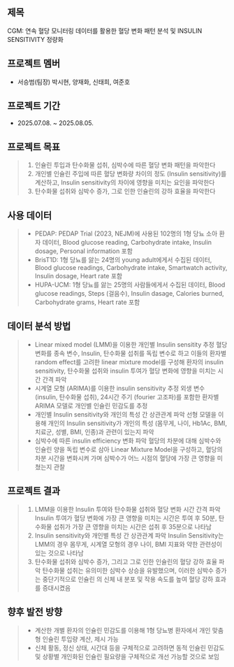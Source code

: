 ## 제목 
CGM: 연속 혈당 모니터링 데이터를 활용한 혈당 변화 패턴 분석 및 INSULIN SENSITIVITY 정량화


## 프로젝트 멤버
- 서승범(팀장) 박시현, 양재화, 신태희, 여준호
## 프로젝트 기간
* 2025.07.08. ~ 2025.08.05.
## 프로젝트 목표
> 1. 인슐린 투입과 탄수화물 섭취, 심박수에 따른 혈당 변화 패턴을 파악한다
> 2. 개인별 인슐린 주입에 따른 혈당 변화량 차이의 정도 (Insulin sensitivity)를 계산하고, Insulin sensitivity의 차이에 영향을 미치는 요인을 파악한다
> 3. 탄수화물 섭취와 심박수 증가, 그로 인한 인슐린의 강하 효율을 파악한다
## 사용 데이터
> * PEDAP: PEDAP Trial (2023, NEJM)에 사용된 102명의 1형 당뇨 소아 환자 데이터, Blood glucose reading, Carbohydrate intake, Insulin dosage, Personal information 포함
> * BrisT1D:  1형 당뇨를 앓는 24명의 young adult에게서 수집된 데이터, Blood glucose readings, Carbohydrate intake, Smartwatch activity, Insulin dosage, Heart rate 포함
> * HUPA-UCM: 1형 당뇨를 앓는 25명의 사람들에게서 수집된 데이터, Blood glucose readings, Steps (걸음수), Insulin dasage, Calories burned, Carbohydrate grams, Heart rate 포함
## 데이터 분석 방법
> * Linear mixed model (LMM)을 이용한 개인별 Insulin sensitity 추정
혈당 변화를 종속 변수, Insulin, 탄수화물 섭취를 독립 변수로 하고 이들의 환자별 random effect를 고려한 linear mixture model를 구성해 환자의 insulin sensitivity, 탄수화물 섭취와 insulin 투여가 혈당 변화에 영향을 미치는 시간 간격 파악
> * 시계열 모형 (ARIMA)를 이용한 insulin sensitivity 추정
외생 변수 (insulin, 탄수화물 섭취), 24시간 주기 (fourier 고조파)를 포함한 환자별 ARIMA 모델로 개인별 인슐린 민감도를 추정
> * 개인별 Insulin sensitivity와 개인의 특성 간 상관관계 파악
선형 모델을 이용해 개인의 Insulin sensitivity가 개인의 특성 (몸무게, 나이, Hb1Ac, BMI, 치료군, 성별, BMI, 인종)과 관련이 있는지 파악
> * 심박수에 따른 insulin efficiency 변화 파악
혈당의 차분에 대해 심박수와 인슐린 양을 독립 변수로 삼아 Linear Mixture Model을 구성하고, 혈당의 차분 시간을 변화시켜 가며 심박수가 어느 시점의 혈당에 가장 큰 영향을 미쳤는지 관찰
## 프로젝트 결과
>1. LMM을 이용한 Insulin 투여와 탄수화물 섭취와 혈당 변화 시간 간격 파악 
Insulin 투여가 혈당 변화에 가장 큰 영향을 미치는 시간은 투여 후 50분, 탄수화물 섭취가 가장 큰
영향을 미치는 시간은 섭취 후 35분으로 나타남
>2. Insulin sensitivity와 개인별 특성 간 상관관계 파악
Insulin Sensitivity는 LMM의 경우 몸무게, 시계열 모형의 경우 나이, BMI 지표와 약한 관련성이 있는
것으로 나타남
>3. 탄수화물 섭취와 심박수 증가, 그리고 그로 인한 인슐린의 혈당 강하 효율 파악
탄수화물 섭취는 유의미한 심박수 상승을 유발했으며, 이러한 심박수 증가는 중단기적으로 인슐린
의 신체 내 분포 및 작용 속도를 높여 혈당 강하 효과를 증대시켰음
## 향후 발전 방향
> * 계산한 개별 환자의 인슐린 민감도를 이용해 1형 당뇨병 환자에서 개인 맞춤형 인슐린 투입량 계산, 제시 가능
> * 신체 활동, 정신 상태, 시간대 등을 구체적으로 고려하면 동적 인슐린 민감도 및 상황별 개인화된 인슐린 필요량을 구체적으로 개선 가능할 것으로 보임
